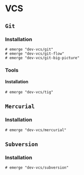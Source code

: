 # VCS

## `Git`

### Installation

```ShellSession
# emerge "dev-vcs/git"
# emerge "dev-vcs/git-flow"
# emerge "dev-vcs/git-big-picture"
```

### Tools

#### Installation

```ShellSession
# emerge "dev-vcs/tig"
```

## `Mercurial`

### Installation

```ShellSession
# emerge "dev-vcs/mercurial"
```

## `Subversion`

### Installation

```ShellSession
# emerge "dev-vcs/subversion"
```
